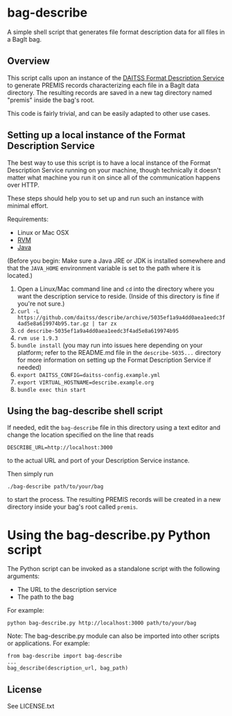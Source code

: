 # bag-describe

A simple shell script that generates file format description data for all
files in a BagIt bag.


## Overview

This script calls upon an instance of the 
[DAITSS Format Description Service](https://github.com/daitss/describe)
to generate PREMIS records characterizing each file in a BagIt data directory.
The resulting records are saved in a new tag directory named "premis" inside
the bag's root.

This code is fairly trivial, and can be easily adapted to other use cases.


## Setting up a local instance of the Format Description Service

The best way to use this script is to have a local instance of the Format 
Description Service running on your machine, though technically it doesn't
matter what machine you run it on since all of the communication happens over
HTTP.

These steps should help you to set up and run such an instance with minimal
effort.

Requirements:

*   Linux or Mac OSX
*   [RVM](https://rvm.io/)
*   [Java](https://www.java.com/)

(Before you begin: Make sure a Java JRE or JDK is installed somewhere and that
the `JAVA_HOME` environment variable is set to the path where it is located.)

1.  Open a Linux/Mac command line and `cd` into the directory where you want 
    the description service to reside. (Inside of this directory is fine if
    you're not sure.)
2.  `curl -L https://github.com/daitss/describe/archive/5035ef1a9a4dd0aea1eedc3f4ad5e8a619974b95.tar.gz | tar zx`
3.  `cd describe-5035ef1a9a4dd0aea1eedc3f4ad5e8a619974b95`
4.  `rvm use 1.9.3`
5.  `bundle install` (you may run into issues here depending on your platform; 
    refer to the README.md file in the `describe-5035...` directory for more 
    information on setting up the Format Description Service if needed)
6.  `export DAITSS_CONFIG=daitss-config.example.yml`
7.  `export VIRTUAL_HOSTNAME=describe.example.org`
8.  `bundle exec thin start`


## Using the bag-describe shell script

If needed, edit the `bag-describe` file in this directory using a text editor
and change the location specified on the line that reads

    DESCRIBE_URL=http://localhost:3000

to the actual URL and port of your Description Service instance.

Then simply run

    ./bag-describe path/to/your/bag

to start the process. The resulting PREMIS records will be created in a new
directory inside your bag's root called `premis`.


# Using the bag-describe.py Python script

The Python script can be invoked as a standalone script with the following 
arguments:

* The URL to the description service
* The path to the bag

For example:

    python bag-describe.py http://localhost:3000 path/to/your/bag

Note: The bag-describe.py module can also be imported into other scripts or 
applications. For example:

    from bag-describe import bag-describe
    ...
    bag_describe(description_url, bag_path)

## License

See LICENSE.txt

